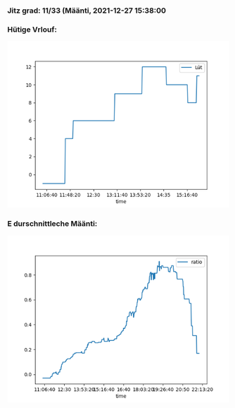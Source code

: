 ### Jitz grad: 11/33 (Määnti, 2021-12-27 15:38:00

### Hütige Vrlouf:
![Graph](Today.png)

### E durschnittleche Määnti:
![Graph](Määnti.png)